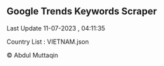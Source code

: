 

## Google Trends Keywords Scraper 
 
Last Update 11-07-2023 , 04:11:35

Country List :
VIETNAM.json



© Abdul Muttaqin 
